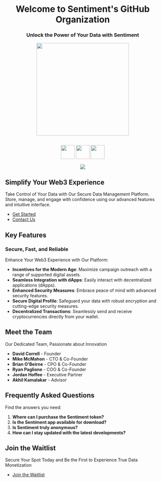 
<h1 align="center">Welcome to Sentiment's GitHub Organization</h1>
<h3 align="center">Unlock the Power of Your Data with Sentiment</h3>

<div id="header" align="center">
  <img src="[https://www.givesentiment.com/logo.png](https://sentiment-survey-logos.s3.us-east-2.amazonaws.com/8aa0c65f-2232-49c8-a647-29b039d9f5c1.jpeg)" width="300"/><br><br>
  <div id="badges">
    <p align="center">
      <a href="https://www.github.com/givesentiment" target="_blank" rel="noreferrer"><img src="https://raw.githubusercontent.com/danielcranney/readme-generator/main/public/icons/socials/github.svg" width="45" height="45" /></a> 
      <a href="https://www.twitter.com/givesentiment" target="_blank" rel="noreferrer"><img src="https://raw.githubusercontent.com/danielcranney/readme-generator/main/public/icons/socials/twitter.svg" width="45" height="45" /></a> 
      <a href="https://www.linkedin.com/company/givesentiment" target="_blank" rel="noreferrer"><img src="https://raw.githubusercontent.com/danielcranney/readme-generator/main/public/icons/socials/linkedin.svg" width="45" height="45" /></a> 
    </p>
  </div>
</div>

<div align="center">
  <img src="https://www.givesentiment.com/main-screen.png" />
</div>

## Simplify Your Web3 Experience
Take Control of Your Data with Our Secure Data Management Platform. Store, manage, and engage with confidence using our advanced features and intuitive interface.

- [Get Started](https://www.givesentiment.com/get-started)
- [Contact Us](https://www.givesentiment.com/contact)

## Key Features
### Secure, Fast, and Reliable
Enhance Your Web3 Experience with Our Platform:

- **Incentives for the Modern Age**: Maximize campaign outreach with a range of supported digital assets.
- **Seamless Integration with dApps**: Easily interact with decentralized applications (dApps).
- **Enhanced Security Measures**: Embrace peace of mind with advanced security features.
- **Secure Digital Profile**: Safeguard your data with robust encryption and cutting-edge security measures.
- **Decentralized Transactions**: Seamlessly send and receive cryptocurrencies directly from your wallet.

## Meet the Team
Our Dedicated Team, Passionate about Innovation

- **David Correll** - Founder
- **Mike McMahon** - CTO & Co-Founder
- **Brian O'Beirne** - CPO & Co-Founder
- **Ryan Paglione** - COO & Co-Founder
- **Jordan Hoffee** - Executive Partner
- **Akhil Kamalakar** - Advisor

## Frequently Asked Questions
Find the answers you need:

1. **Where can I purchase the Sentiment token?**
2. **Is the Sentiment app available for download?**
3. **Is Sentiment truly anonymous?**
4. **How can I stay updated with the latest developments?**

## Join the Waitlist
Secure Your Spot Today and Be the First to Experience True Data Monetization

- [Join the Waitlist](https://www.givesentiment.com/waitlist)
